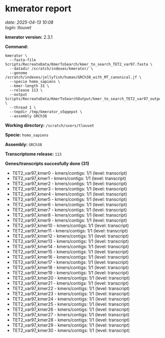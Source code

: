 # kmerator report
*date: 2025-04-13 10:08*  
*login: tlouvet*

**kmerator version:** 2.3.1

**Command:**

```
kmerator \
  --fasta-file Scripts/RecreateData/KmerToSearch/kmer_to_search_TET2_var97.fasta \
  --datadir /scratch/indexes/kmerator/ \
  --genome /scratch/indexes/jellyfish/human/GRCh38_with_MT_canonical.jf \
  --specie homo_sapiens \
  --kmer-length 31 \
  --release 113 \
  --output Scripts/RecreateData/KmerToSearchOutput/kmer_to_search_TET2_var97_output \
  --thread 1 \
  --tmpdir /tmp/kmerator_x5qqepxt \
  --assembly GRCh38
```

**Working directory:** `/scratch/users/tlouvet`

**Specie:** `homo_sapiens`

**Assembly:** `GRCh38`

**Transcriptome release:** `113`

**Genes/transcripts succesfully done (31)**

- TET2_var97_kmer0 - kmers/contigs: 1/1 (level: transcript)
- TET2_var97_kmer1 - kmers/contigs: 1/1 (level: transcript)
- TET2_var97_kmer2 - kmers/contigs: 1/1 (level: transcript)
- TET2_var97_kmer3 - kmers/contigs: 1/1 (level: transcript)
- TET2_var97_kmer4 - kmers/contigs: 1/1 (level: transcript)
- TET2_var97_kmer5 - kmers/contigs: 1/1 (level: transcript)
- TET2_var97_kmer6 - kmers/contigs: 1/1 (level: transcript)
- TET2_var97_kmer7 - kmers/contigs: 1/1 (level: transcript)
- TET2_var97_kmer8 - kmers/contigs: 1/1 (level: transcript)
- TET2_var97_kmer9 - kmers/contigs: 1/1 (level: transcript)
- TET2_var97_kmer10 - kmers/contigs: 1/1 (level: transcript)
- TET2_var97_kmer11 - kmers/contigs: 1/1 (level: transcript)
- TET2_var97_kmer12 - kmers/contigs: 1/1 (level: transcript)
- TET2_var97_kmer13 - kmers/contigs: 1/1 (level: transcript)
- TET2_var97_kmer14 - kmers/contigs: 1/1 (level: transcript)
- TET2_var97_kmer15 - kmers/contigs: 1/1 (level: transcript)
- TET2_var97_kmer16 - kmers/contigs: 1/1 (level: transcript)
- TET2_var97_kmer17 - kmers/contigs: 1/1 (level: transcript)
- TET2_var97_kmer18 - kmers/contigs: 1/1 (level: transcript)
- TET2_var97_kmer19 - kmers/contigs: 1/1 (level: transcript)
- TET2_var97_kmer20 - kmers/contigs: 1/1 (level: transcript)
- TET2_var97_kmer21 - kmers/contigs: 1/1 (level: transcript)
- TET2_var97_kmer22 - kmers/contigs: 1/1 (level: transcript)
- TET2_var97_kmer23 - kmers/contigs: 1/1 (level: transcript)
- TET2_var97_kmer24 - kmers/contigs: 1/1 (level: transcript)
- TET2_var97_kmer25 - kmers/contigs: 1/1 (level: transcript)
- TET2_var97_kmer26 - kmers/contigs: 1/1 (level: transcript)
- TET2_var97_kmer27 - kmers/contigs: 1/1 (level: transcript)
- TET2_var97_kmer28 - kmers/contigs: 1/1 (level: transcript)
- TET2_var97_kmer29 - kmers/contigs: 1/1 (level: transcript)
- TET2_var97_kmer30 - kmers/contigs: 1/1 (level: transcript)
